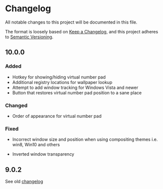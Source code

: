 # Changelog

All notable changes to this project will be documented in this file.

The format is loosely based on [Keep a Changelog](https://keepachangelog.com/en/1.0.0/),
and this project adheres to [Semantic Versioning](https://semver.org/spec/v2.0.0.html).

## 10.0.0

### Added

- Hotkey for showing/hiding virtual number pad
- Additional registry locations for wallpaper lookup
- Attempt to add window tracking for Windows Vista and newer
- Button that restores virtual number pad position to a sane place

### Changed

- Order of appearance for virtual number pad

### Fixed

- Incorrect window size and position when using compositing themes i.e. win8,
  Win10 and others

- Inverted window transparency

## 9.0.2

See old [changelog](https://github.com/dozius/winsplit-revolution/blob/master/docs/Revolution/Changelog.html)
